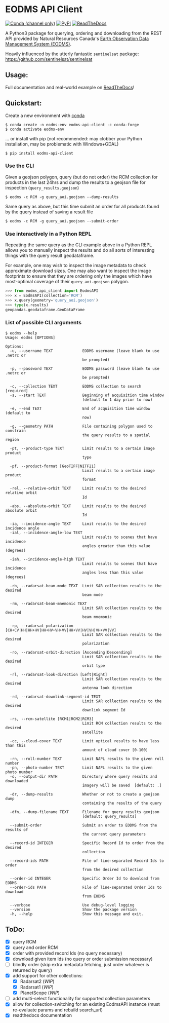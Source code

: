 # EODMS API Client

[![Conda (channel only)](https://img.shields.io/conda/vn/conda-forge/eodms-api-client)](https://anaconda.org/conda-forge/eodms-api-client)
[![PyPI](https://img.shields.io/pypi/v/eodms-api-client)](https://pypi.org/project/eodms-api-client)
[![ReadTheDocs](https://readthedocs.org/projects/eodms-api-client/badge/?version=latest)](https://eodms-api-client.readthedocs.io/en/latest/?badge=latest)

A Python3 package for querying, ordering and downloading from the REST API provided by Natural Resources Canada's [Earth Observation Data Management System (EODMS)](https://www.eodms-sgdot.nrcan-rncan.gc.ca/index_en.jsp).

Heavily influenced by the utterly fantastic `sentinelsat` package: https://github.com/sentinelsat/sentinelsat

## Usage:

Full documentation and real-world example on [ReadTheDocs](https://eodms-api-client.readthedocs.io/en/latest/?badge=latest)!

## Quickstart:

Create a new environment with [conda](https://docs.conda.io/en/latest/miniconda.html)

```console
$ conda create -n eodms-env eodms-api-client -c conda-forge
$ conda activate eodms-env
```

... or install with pip (not recommended: may clobber your Python installation, may be problematic with Windows+GDAL)

```console
$ pip install eodms-api-client
```

### Use the CLI

Given a geojson polygon, query (but do not order) the RCM collection for products in the last 24hrs and dump the results to a geojson file for inspection (`query_results.geojson`)

```console
$ eodms -c RCM -g query_aoi.geojson --dump-results
```

Same query as above, but this time submit an order for all products found by the query instead of saving a result file

```console
$ eodms -c RCM -g query_aoi.geojson --submit-order
```

### Use interactively in a Python REPL

Repeating the same query as the CLI example above in a Python REPL allows you to manually inspect the results and do all sorts of interesting things with the query result geodataframe. 

For example, one may wish to inspect the image metadata to check approximate download sizes. One may also want to inspect the image footprints to ensure that they are ordering only the images which have most-optimal coverage of their `query_aoi.geojson` polygon.

```python
>>> from eodms_api_client import EodmsAPI
>>> x = EodmsAPI(collection='RCM')
>>> x.query(geometry='query_aoi.geojson')
>>> type(x.results)
geopandas.geodataframe.GeoDataFrame
```

### List of possible CLI arguments

```console
$ eodms --help
Usage: eodms [OPTIONS]

Options:
  -u, --username TEXT             EODMS username (leave blank to use .netrc or
                                  be prompted)

  -p, --password TEXT             EODMS password (leave blank to use .netrc or
                                  be prompted)

  -c, --collection TEXT           EODMS collection to search  [required]
  -s, --start TEXT                Beginning of acquisition time window
                                  (default to 1 day prior to now)

  -e, --end TEXT                  End of acquisition time window (default to
                                  now)

  -g, --geometry PATH             File containing polygon used to constrain
                                  the query results to a spatial region

  -pt, --product-type TEXT        Limit results to a certain image product
                                  type

  -pf, --product-format [GeoTIFF|NITF21]
                                  Limit results to a certain image product
                                  format

  -rel, --relative-orbit TEXT     Limit results to the desired relative orbit
                                  Id

  -abs, --absolute-orbit TEXT     Limit results to the desired absolute orbit
                                  Id

  -ia, --incidence-angle TEXT     Limit results to the desired incidence angle
  -ial, --incidence-angle-low TEXT
                                  Limit results to scenes that have incidence
                                  angles greater than this value (degrees)

  -iah, --incidence-angle-high TEXT
                                  Limit results to scenes that have incidence
                                  angles less than this value (degrees)

  -rb, --radarsat-beam-mode TEXT  Limit SAR collection results to the desired
                                  beam mode

  -rm, --radarsat-beam-mnemonic TEXT
                                  Limit SAR collection results to the desired
                                  beam mnemonic

  -rp, --radarsat-polarization [CH+CV|HH|HH+HV|HH+HV+VH+VV|HH+VV|HV|VH|VH+VV|VV]
                                  Limit SAR collection results to the desired
                                  polarization

  -ro, --radarsat-orbit-direction [Ascending|Descending]
                                  Limit SAR collection results to the desired
                                  orbit type

  -rl, --radarsat-look-direction [Left|Right]
                                  Limit SAR collection results to the desired
                                  antenna look direction

  -rd, --radarsat-downlink-segment-id TEXT
                                  Limit SAR collection results to the desired
                                  downlink segment Id

  -rs, --rcm-satellite [RCM1|RCM2|RCM3]
                                  Limit RCM collection results to the desired
                                  satellite

  -cc, --cloud-cover TEXT         Limit optical results to have less than this
                                  amount of cloud cover [0-100]

  -rn, --roll-number TEXT         Limit NAPL results to the given roll number
  -pn, --photo-number TEXT        Limit NAPL results to the given photo number
  -o, --output-dir PATH           Directory where query results and downloaded
                                  imagery will be saved  [default: .]

  -dr, --dump-results             Whether or not to create a geojson dump
                                  containing the results of the query

  -dfn, --dump-filename TEXT      Filename for query results geojson
                                  [default: query_results]

  --submit-order                  Submit an order to EODMS from the results of
                                  the current query parameters

  --record-id INTEGER             Specific Record Id to order from the desired
                                  collection

  --record-ids PATH               File of line-separated Record Ids to order
                                  from the desired collection

  --order-id INTEGER              Specific Order Id to download from EODMS
  --order-ids PATH                File of line-separated Order Ids to download
                                  from EODMS

  --verbose                       Use debug-level logging
  --version                       Show the package version
  -h, --help                      Show this message and exit.

```

## ToDo:

- [x] query RCM
- [x] query and order RCM
- [x] order with provided record Ids (no query necessary)
- [x] download given item Ids (no query or order submission necessary)
- [ ] blindly order (skip extra metadata fetching, just order whatever is returned by query)
- [x] add support for other collections:
  - [x] Radarsat2 (*WIP*)
  - [x] Radarsat1 (*WIP*)
  - [x] PlanetScope (*WIP*)
- [ ] add multi-select functionality for supported collection parameters
- [x] allow for collection-switching for an existing EodmsAPI instance (must re-evaluate params and rebuild search_url)
- [x] readthedocs documentation
